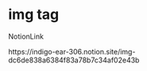 <h1>img tag</h1>

<p>NotionLink</p>
https://indigo-ear-306.notion.site/img-dc6de838a6384f83a78b7c34af02e43b
